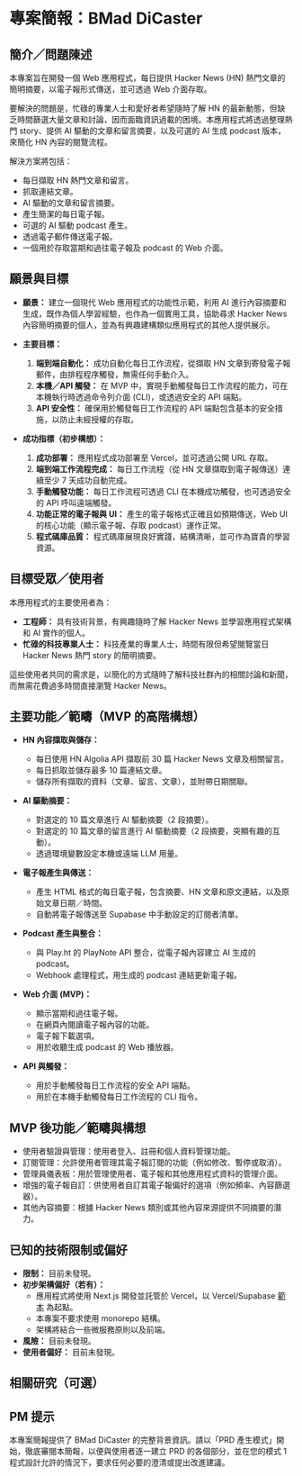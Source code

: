 # 專案簡報：BMad DiCaster

## 簡介／問題陳述

本專案旨在開發一個 Web 應用程式，每日提供 Hacker News (HN) 熱門文章的簡明摘要，以電子報形式傳送，並可透過 Web 介面存取。

要解決的問題是，忙碌的專業人士和愛好者希望隨時了解 HN 的最新動態，但缺乏時間篩選大量文章和討論，因而面臨資訊過載的困境。本應用程式將透過整理熱門 story、提供 AI 驅動的文章和留言摘要，以及可選的 AI 生成 podcast 版本，來簡化 HN 內容的閱覽流程。

解決方案將包括：

- 每日擷取 HN 熱門文章和留言。
- 抓取連結文章。
- AI 驅動的文章和留言摘要。
- 產生簡潔的每日電子報。
- 可選的 AI 驅動 podcast 產生。
- 透過電子郵件傳送電子報。
- 一個用於存取當期和過往電子報及 podcast 的 Web 介面。

## 願景與目標

- **願景：** 建立一個現代 Web 應用程式的功能性示範，利用 AI 進行內容摘要和生成，既作為個人學習經驗，也作為一個實用工具，協助尋求 Hacker News 內容簡明摘要的個人，並為有興趣建構類似應用程式的其他人提供展示。
- **主要目標：**

  1.  **端到端自動化：** 成功自動化每日工作流程，從擷取 HN 文章到寄發電子報郵件，由排程程序觸發，無需任何手動介入。
  2.  **本機／API 觸發：** 在 MVP 中，實現手動觸發每日工作流程的能力，可在本機執行時透過命令列介面 (CLI)，或透過安全的 API 端點。
  3.  **API 安全性：** 確保用於觸發每日工作流程的 API 端點包含基本的安全措施，以防止未經授權的存取。

- **成功指標（初步構想）：**

  1.  **成功部署：** 應用程式成功部署至 Vercel，並可透過公開 URL 存取。
  2.  **端到端工作流程完成：** 每日工作流程（從 HN 文章擷取到電子報傳送）連續至少 7 天成功自動完成。
  3.  **手動觸發功能：** 每日工作流程可透過 CLI 在本機成功觸發，也可透過安全的 API 呼叫遠端觸發。
  4.  **功能正常的電子報與 UI：** 產生的電子報格式正確且如預期傳送，Web UI 的核心功能（顯示電子報、存取 podcast）運作正常。
  5.  **程式碼庫品質：** 程式碼庫展現良好實踐，結構清晰，並可作為寶貴的學習資源。

## 目標受眾／使用者

本應用程式的主要使用者為：

- **工程師：** 具有技術背景，有興趣隨時了解 Hacker News 並學習應用程式架構和 AI 實作的個人。
- **忙碌的科技專業人士：** 科技產業的專業人士，時間有限但希望閱覽當日 Hacker News 熱門 story 的簡明摘要。

這些使用者共同的需求是，以簡化的方式隨時了解科技社群內的相關討論和新聞，而無需花費過多時間直接瀏覽 Hacker News。

## 主要功能／範疇（MVP 的高階構想）

- **HN 內容擷取與儲存：**

  - 每日使用 HN Algolia API 擷取前 30 篇 Hacker News 文章及相關留言。
  - 每日抓取並儲存最多 10 篇連結文章。
  - 儲存所有擷取的資料（文章、留言、文章），並附帶日期關聯。

- **AI 驅動摘要：**

  - 對選定的 10 篇文章進行 AI 驅動摘要（2 段摘要）。
  - 對選定的 10 篇文章的留言進行 AI 驅動摘要（2 段摘要，突顯有趣的互動）。
  - 透過環境變數設定本機或遠端 LLM 用量。

- **電子報產生與傳送：**

  - 產生 HTML 格式的每日電子報，包含摘要、HN 文章和原文連結，以及原始文章日期／時間。
  - 自動將電子報傳送至 Supabase 中手動設定的訂閱者清單。

- **Podcast 產生與整合：**

  - 與 Play.ht 的 PlayNote API 整合，從電子報內容建立 AI 生成的 podcast。
  - Webhook 處理程式，用生成的 podcast 連結更新電子報。

- **Web 介面 (MVP)：**

  - 顯示當期和過往電子報。
  - 在網頁內閱讀電子報內容的功能。
  - 電子報下載選項。
  - 用於收聽生成 podcast 的 Web 播放器。

- **API 與觸發：**

  - 用於手動觸發每日工作流程的安全 API 端點。
  - 用於在本機手動觸發每日工作流程的 CLI 指令。

## MVP 後功能／範疇與構想

- 使用者驗證與管理：使用者登入、註冊和個人資料管理功能。
- 訂閱管理：允許使用者管理其電子報訂閱的功能（例如修改、暫停或取消）。
- 管理員儀表板：用於管理使用者、電子報和其他應用程式資料的管理介面。
- 增強的電子報自訂：供使用者自訂其電子報偏好的選項（例如頻率、內容篩選器）。
- 其他內容摘要：根據 Hacker News 類別或其他內容來源提供不同摘要的潛力。

## 已知的技術限制或偏好

- **限制：** 目前未發現。
- **初步架構偏好（若有）：**
  - 應用程式將使用 Next.js 開發並託管於 Vercel，以 Vercel/Supabase [範本](https://vercel.com/templates/next.js/supabase) 為起點。
  - 本專案不要求使用 monorepo 結構。
  - 架構將結合一些微服務原則以及前端。
- **風險：** 目前未發現。
- **使用者偏好：** 目前未發現。

## 相關研究（可選）

## PM 提示

本專案簡報提供了 BMad DiCaster 的完整背景資訊。請以「PRD 產生模式」開始，徹底審閱本簡報，以便與使用者逐一建立 PRD 的各個部分，並在您的模式 1 程式設計允許的情況下，要求任何必要的澄清或提出改進建議。
